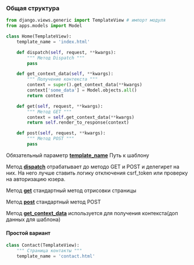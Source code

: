 ### Общая структура

```python
from django.views.generic import TemplateView # импорт модуля
from apps.models import Model

class Home(TemplateView):
	template_name = 'index.html'

	def dispatch(self, request, **kwargs):
		""" Метод Dispatch """
		pass

	def get_context_data(self, **kwargs):
		""" Получение контекста """
		context = super().get_context_data(**kwargs)
		context['some_data'] = Model.objects.all()
		return context

	def get(self, request, **kwargs):
		""" Метод GET """
		context = self.get_context_data(**kwargs)
		return self.render_to_response(context)

	def post(self, request, **kwargs):
		""" Метод POST """
		pass
```

Обязательный параметр <u>**template_name**</u> Путь к шаблону

Метод <u>**dispatch**</u> отрабатывает до методо GET и POST и делегирет на них. На него лучше ставить логику отключения csrf_token или проверку на авторизацию юзера.

Метод <u>**get**</u> стандартный метод отрисовки страницы

Метод <u>**post**</u> стандартный метод  POST

Метод <u>**get_context_data**</u> используется для получения контекста(доп данных для шаблона)

#### Простой вариант

```python
class Contact(TemplateView):
	""" Страница контакты """
	template_name = 'contact.html'
```